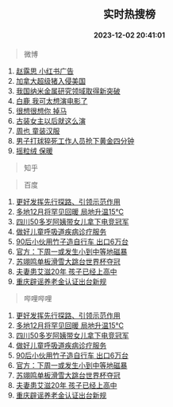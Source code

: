 <div align="center"><h2>实时热搜榜</h2><h4>2023-12-02 20:41:01</h4></div>

> 微博  

1. [赵露思 小红书广告](https://s.weibo.com/weibo?q=%E8%B5%B5%E9%9C%B2%E6%80%9D%20%E5%B0%8F%E7%BA%A2%E4%B9%A6%E5%B9%BF%E5%91%8A&t=31&band_rank=1&Refer=top)<br />
2. [加拿大超级猪入侵美国](https://s.weibo.com/weibo?q=%23%E5%8A%A0%E6%8B%BF%E5%A4%A7%E8%B6%85%E7%BA%A7%E7%8C%AA%E5%85%A5%E4%BE%B5%E7%BE%8E%E5%9B%BD%23&t=31&band_rank=2&Refer=top)<br />
3. [我国纳米金属研究领域取得新突破](https://s.weibo.com/weibo?q=%23%E6%88%91%E5%9B%BD%E7%BA%B3%E7%B1%B3%E9%87%91%E5%B1%9E%E7%A0%94%E7%A9%B6%E9%A2%86%E5%9F%9F%E5%8F%96%E5%BE%97%E6%96%B0%E7%AA%81%E7%A0%B4%23&t=31&band_rank=3&Refer=top)<br />
4. [白鹿 我可太想演电影了](https://s.weibo.com/weibo?q=%E7%99%BD%E9%B9%BF%20%E6%88%91%E5%8F%AF%E5%A4%AA%E6%83%B3%E6%BC%94%E7%94%B5%E5%BD%B1%E4%BA%86&t=31&band_rank=4&Refer=top)<br />
5. [很想很想你 掉马](https://s.weibo.com/weibo?q=%E5%BE%88%E6%83%B3%E5%BE%88%E6%83%B3%E4%BD%A0%20%E6%8E%89%E9%A9%AC&t=31&band_rank=5&Refer=top)<br />
6. [古装女主以后就这么演](https://s.weibo.com/weibo?q=%E5%8F%A4%E8%A3%85%E5%A5%B3%E4%B8%BB%E4%BB%A5%E5%90%8E%E5%B0%B1%E8%BF%99%E4%B9%88%E6%BC%94&t=31&band_rank=6&Refer=top)<br />
7. [周也 童装汉服](https://s.weibo.com/weibo?q=%E5%91%A8%E4%B9%9F%20%E7%AB%A5%E8%A3%85%E6%B1%89%E6%9C%8D&t=31&band_rank=7&Refer=top)<br />
8. [男子打球猝死工作人员抢下黄金四分钟](https://s.weibo.com/weibo?q=%23%E7%94%B7%E5%AD%90%E6%89%93%E7%90%83%E7%8C%9D%E6%AD%BB%E5%B7%A5%E4%BD%9C%E4%BA%BA%E5%91%98%E6%8A%A2%E4%B8%8B%E9%BB%84%E9%87%91%E5%9B%9B%E5%88%86%E9%92%9F%23&t=31&band_rank=8&Refer=top)<br />
9. [摇粒绒 保暖](https://s.weibo.com/weibo?q=%E6%91%87%E7%B2%92%E7%BB%92%20%E4%BF%9D%E6%9A%96&t=31&band_rank=9&Refer=top)<br />

> 知乎  


> 百度  

1. [更好发挥先行探路、引领示范作用](https://www.baidu.com/s?wd=%E6%9B%B4%E5%A5%BD%E5%8F%91%E6%8C%A5%E5%85%88%E8%A1%8C%E6%8E%A2%E8%B7%AF%E3%80%81%E5%BC%95%E9%A2%86%E7%A4%BA%E8%8C%83%E4%BD%9C%E7%94%A8&sa=fyb_news&rsv_dl=fyb_news)<br />
2. [多地12月将罕见回暖 局地升温15℃](https://www.baidu.com/s?wd=%E5%A4%9A%E5%9C%B012%E6%9C%88%E5%B0%86%E7%BD%95%E8%A7%81%E5%9B%9E%E6%9A%96+%E5%B1%80%E5%9C%B0%E5%8D%87%E6%B8%A915%E2%84%83&sa=fyb_news&rsv_dl=fyb_news)<br />
3. [四川50多岁阿姨带女儿拿下电竞冠军](https://www.baidu.com/s?wd=%E5%9B%9B%E5%B7%9D50%E5%A4%9A%E5%B2%81%E9%98%BF%E5%A7%A8%E5%B8%A6%E5%A5%B3%E5%84%BF%E6%8B%BF%E4%B8%8B%E7%94%B5%E7%AB%9E%E5%86%A0%E5%86%9B&sa=fyb_news&rsv_dl=fyb_news)<br />
4. [做好儿童呼吸道疾病诊疗服务](https://www.baidu.com/s?wd=%E5%81%9A%E5%A5%BD%E5%84%BF%E7%AB%A5%E5%91%BC%E5%90%B8%E9%81%93%E7%96%BE%E7%97%85%E8%AF%8A%E7%96%97%E6%9C%8D%E5%8A%A1&sa=fyb_news&rsv_dl=fyb_news)<br />
5. [90后小伙用竹子造自行车 出口6万台](https://www.baidu.com/s?wd=90%E5%90%8E%E5%B0%8F%E4%BC%99%E7%94%A8%E7%AB%B9%E5%AD%90%E9%80%A0%E8%87%AA%E8%A1%8C%E8%BD%A6+%E5%87%BA%E5%8F%A36%E4%B8%87%E5%8F%B0&sa=fyb_news&rsv_dl=fyb_news)<br />
6. [官方：下周一或发生小到中等地磁暴](https://www.baidu.com/s?wd=%E5%AE%98%E6%96%B9%EF%BC%9A%E4%B8%8B%E5%91%A8%E4%B8%80%E6%88%96%E5%8F%91%E7%94%9F%E5%B0%8F%E5%88%B0%E4%B8%AD%E7%AD%89%E5%9C%B0%E7%A3%81%E6%9A%B4&sa=fyb_news&rsv_dl=fyb_news)<br />
7. [苏翊鸣单板滑雪大跳台世界杯夺冠](https://www.baidu.com/s?wd=%E8%8B%8F%E7%BF%8A%E9%B8%A3%E5%8D%95%E6%9D%BF%E6%BB%91%E9%9B%AA%E5%A4%A7%E8%B7%B3%E5%8F%B0%E4%B8%96%E7%95%8C%E6%9D%AF%E5%A4%BA%E5%86%A0&sa=fyb_news&rsv_dl=fyb_news)<br />
8. [夫妻患艾滋20年 孩子已经上高中](https://www.baidu.com/s?wd=%E5%A4%AB%E5%A6%BB%E6%82%A3%E8%89%BE%E6%BB%8B20%E5%B9%B4+%E5%AD%A9%E5%AD%90%E5%B7%B2%E7%BB%8F%E4%B8%8A%E9%AB%98%E4%B8%AD&sa=fyb_news&rsv_dl=fyb_news)<br />
9. [重庆辟谣养老金认证出台新规](https://www.baidu.com/s?wd=%E9%87%8D%E5%BA%86%E8%BE%9F%E8%B0%A3%E5%85%BB%E8%80%81%E9%87%91%E8%AE%A4%E8%AF%81%E5%87%BA%E5%8F%B0%E6%96%B0%E8%A7%84&sa=fyb_news&rsv_dl=fyb_news)<br />

> 哔哩哔哩  

1. [更好发挥先行探路、引领示范作用](https://www.baidu.com/s?wd=%E6%9B%B4%E5%A5%BD%E5%8F%91%E6%8C%A5%E5%85%88%E8%A1%8C%E6%8E%A2%E8%B7%AF%E3%80%81%E5%BC%95%E9%A2%86%E7%A4%BA%E8%8C%83%E4%BD%9C%E7%94%A8&sa=fyb_news&rsv_dl=fyb_news)<br />
2. [多地12月将罕见回暖 局地升温15℃](https://www.baidu.com/s?wd=%E5%A4%9A%E5%9C%B012%E6%9C%88%E5%B0%86%E7%BD%95%E8%A7%81%E5%9B%9E%E6%9A%96+%E5%B1%80%E5%9C%B0%E5%8D%87%E6%B8%A915%E2%84%83&sa=fyb_news&rsv_dl=fyb_news)<br />
3. [四川50多岁阿姨带女儿拿下电竞冠军](https://www.baidu.com/s?wd=%E5%9B%9B%E5%B7%9D50%E5%A4%9A%E5%B2%81%E9%98%BF%E5%A7%A8%E5%B8%A6%E5%A5%B3%E5%84%BF%E6%8B%BF%E4%B8%8B%E7%94%B5%E7%AB%9E%E5%86%A0%E5%86%9B&sa=fyb_news&rsv_dl=fyb_news)<br />
4. [做好儿童呼吸道疾病诊疗服务](https://www.baidu.com/s?wd=%E5%81%9A%E5%A5%BD%E5%84%BF%E7%AB%A5%E5%91%BC%E5%90%B8%E9%81%93%E7%96%BE%E7%97%85%E8%AF%8A%E7%96%97%E6%9C%8D%E5%8A%A1&sa=fyb_news&rsv_dl=fyb_news)<br />
5. [90后小伙用竹子造自行车 出口6万台](https://www.baidu.com/s?wd=90%E5%90%8E%E5%B0%8F%E4%BC%99%E7%94%A8%E7%AB%B9%E5%AD%90%E9%80%A0%E8%87%AA%E8%A1%8C%E8%BD%A6+%E5%87%BA%E5%8F%A36%E4%B8%87%E5%8F%B0&sa=fyb_news&rsv_dl=fyb_news)<br />
6. [官方：下周一或发生小到中等地磁暴](https://www.baidu.com/s?wd=%E5%AE%98%E6%96%B9%EF%BC%9A%E4%B8%8B%E5%91%A8%E4%B8%80%E6%88%96%E5%8F%91%E7%94%9F%E5%B0%8F%E5%88%B0%E4%B8%AD%E7%AD%89%E5%9C%B0%E7%A3%81%E6%9A%B4&sa=fyb_news&rsv_dl=fyb_news)<br />
7. [苏翊鸣单板滑雪大跳台世界杯夺冠](https://www.baidu.com/s?wd=%E8%8B%8F%E7%BF%8A%E9%B8%A3%E5%8D%95%E6%9D%BF%E6%BB%91%E9%9B%AA%E5%A4%A7%E8%B7%B3%E5%8F%B0%E4%B8%96%E7%95%8C%E6%9D%AF%E5%A4%BA%E5%86%A0&sa=fyb_news&rsv_dl=fyb_news)<br />
8. [夫妻患艾滋20年 孩子已经上高中](https://www.baidu.com/s?wd=%E5%A4%AB%E5%A6%BB%E6%82%A3%E8%89%BE%E6%BB%8B20%E5%B9%B4+%E5%AD%A9%E5%AD%90%E5%B7%B2%E7%BB%8F%E4%B8%8A%E9%AB%98%E4%B8%AD&sa=fyb_news&rsv_dl=fyb_news)<br />
9. [重庆辟谣养老金认证出台新规](https://www.baidu.com/s?wd=%E9%87%8D%E5%BA%86%E8%BE%9F%E8%B0%A3%E5%85%BB%E8%80%81%E9%87%91%E8%AE%A4%E8%AF%81%E5%87%BA%E5%8F%B0%E6%96%B0%E8%A7%84&sa=fyb_news&rsv_dl=fyb_news)<br />
